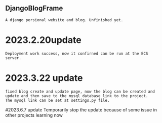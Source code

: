 ## DjangoBlogFrame

    A django persional website and blog. Unfinished yet.

# 2023.2.20update

    Deployment work success, now it confirned can be run at the ECS server.

# 2023.3.22 update

    fixed blog create and update page, now the blog can be created and update and then save to the mysql database link to the project. 
    The mysql link can be set at settings.py file.
#2023.6.7 update
    Temporarily stop the update because of some issue in other projects learning now
